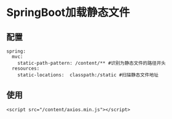 # SpringBoot加载静态文件


## 配置
```
spring:
  mvc:
    static-path-pattern: /content/** #识别为静态文件的路径开头
  resources:
    static-locations:  classpath:/static #扫描静态文件地址
```

## 使用
```
<script src="/content/axios.min.js"></script>
```
